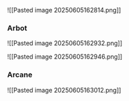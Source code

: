 
![[Pasted image 20250605162814.png]]

### Arbot

![[Pasted image 20250605162932.png]]

![[Pasted image 20250605162946.png]]

### Arcane
![[Pasted image 20250605163012.png]]